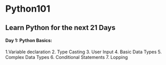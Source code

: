 # Python101

<h2>Learn Python for the next 21 Days</h2>

<h4>Day 1: Python Basics:</h4>
<p>
  1.Variable declaration
  2. Type Casting
  3. User Input
  4. Basic Data Types
  5. Complex Data Types
  6. Conditional Statements
  7. Lopping
</p>

  

